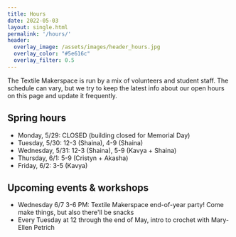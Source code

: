 ```yaml
---
title: Hours
date: 2022-05-03
layout: single.html
permalink: '/hours/'
header:
  overlay_image: /assets/images/header_hours.jpg
  overlay_color: "#5e616c"
  overlay_filter: 0.5
---
```


The Textile Makerspace is run by a mix of volunteers and student staff. The schedule can vary, but we try to keep the latest info about our open hours on this page and update it frequently.


## Spring hours

* Monday, 5/29: CLOSED (building closed for Memorial Day)
* Tuesday, 5/30: 12-3 (Shaina), 4-9 (Shaina)
* Wednesday, 5/31: 12-3 (Shaina), 5-9 (Kavya + Shaina)
* Thursday, 6/1: 5-9 (Cristyn + Akasha)
* Friday, 6/2: 3-5 (Kavya) 


## Upcoming events & workshops
* Wednesday 6/7 3-6 PM: Textile Makerspace end-of-year party! Come make things, but also there'll be snacks
* Every Tuesday at 12 through the end of May, intro to crochet with Mary-Ellen Petrich